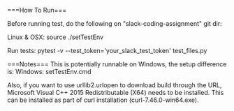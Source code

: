 ===How To Run===

Before running test, do the following on "slack-coding-assignment" git dir:

Linux & OSX: 
source ./setTestEnv

Run tests:
pytest -v --test_token='your_slack_test_token' test_files.py

===Notes===
This is potentially runnable on Windows, the setup difference is:
Windows: setTestEnv.cmd

Also, if you want to use urllib2.urlopen to download build through the URL, Microsoft Visual C++ 2015 Redistributable (X64) needs to be installed. This can be installed as part of curl installation (curl-7.46.0-win64.exe).
